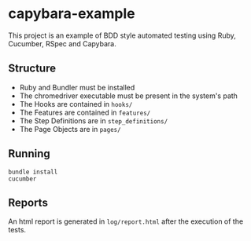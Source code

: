 # capybara-example

 This project is an example of BDD style automated testing using Ruby, Cucumber, RSpec and Capybara.
 
 ## Structure
 - Ruby and Bundler must be installed
 - The chromedriver executable must be present in the system's path
 - The Hooks are contained in ```hooks/```
 - The Features are contained in ```features/```
 - The Step Definitions are in ```step_definitions/```
 - The Page Objects are in ```pages/```

  ## Running
  ```
  bundle install
  cucumber
  ```
  
  ## Reports
  An html report is generated in ```log/report.html``` after the execution of the tests.
